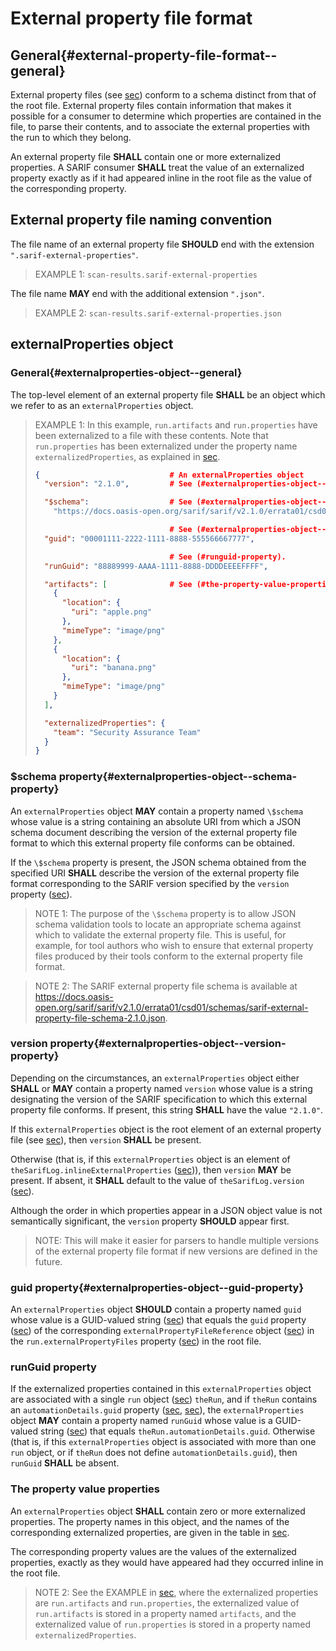 # External property file format

## General{#external-property-file-format--general}

External property files (see [sec](#rationale)) conform to a schema distinct from that of the root file. External property files contain information that makes it possible for a consumer to determine which properties are contained in the file, to parse their contents, and to associate the external properties with the run to which they belong.

An external property file **SHALL** contain one or more externalized properties. A SARIF consumer **SHALL** treat the value of an externalized property exactly as if it had appeared inline in the root file as the value of the corresponding property.

## External property file naming convention

The file name of an external property file **SHOULD** end with the extension `".sarif-external-properties"`.

> EXAMPLE 1: `scan-results.sarif-external-properties`

The file name **MAY** end with the additional extension `".json"`.

> EXAMPLE 2: `scan-results.sarif-external-properties.json`

## externalProperties object

### General{#externalproperties-object--general}

The top-level element of an external property file **SHALL** be an object which we refer to as an `externalProperties` object.

> EXAMPLE 1: In this example, `run.artifacts` and `run.properties` have been externalized to a file with these contents. Note that `run.properties` has been externalized under the property name `externalizedProperties`, as explained in [sec](#properties).
> 
> ```json
> {                             # An externalProperties object
>   "version": "2.1.0",         # See (#externalproperties-object--version-property).
> 
>   "$schema":                  # See (#externalproperties-object--schema-property).
>     "https://docs.oasis-open.org/sarif/sarif/v2.1.0/errata01/csd01/schemas/sarif-external-property-file-schema-2.1.0.json",
> 
>                               # See (#externalproperties-object--guid-property).
>   "guid": "00001111-2222-1111-8888-555566667777",
> 
>                               # See (#runguid-property).
>   "runGuid": "88889999-AAAA-1111-8888-DDDDEEEEFFFF",
> 
>   "artifacts": [              # See (#the-property-value-properties).
>     {
>       "location": {
>         "uri": "apple.png"
>       },
>       "mimeType": "image/png"
>     },
>     {
>       "location": {
>         "uri": "banana.png"
>       },
>       "mimeType": "image/png"
>     }
>   ],
> 
>   "externalizedProperties": {
>     "team": "Security Assurance Team"
>   }
> }
> ```

### \$schema property{#externalproperties-object--schema-property}

An `externalProperties` object **MAY** contain a property named `\$schema` whose value is a string containing an absolute URI from which a JSON schema document describing the version of the external property file format to which this external property file conforms can be obtained.

If the `\$schema` property is present, the JSON schema obtained from the specified URI **SHALL** describe the version of the external property file format corresponding to the SARIF version specified by the `version` property ([sec](#externalproperties-object--version-property)).

> NOTE 1: The purpose of the `\$schema` property is to allow JSON schema validation tools to locate an appropriate schema against which to validate the external property file. This is useful, for example, for tool authors who wish to ensure that external property files produced by their tools conform to the external property file format.

> NOTE 2: The SARIF external property file schema is available at <https://docs.oasis-open.org/sarif/sarif/v2.1.0/errata01/csd01/schemas/sarif-external-property-file-schema-2.1.0.json>.

### version property{#externalproperties-object--version-property}

Depending on the circumstances, an `externalProperties` object either **SHALL** or **MAY** contain a property named `version` whose value is a string designating the version of the SARIF specification to which this external property file conforms. If present, this string **SHALL** have the value `"2.1.0"`.

If this `externalProperties` object is the root element of an external property file (see [sec](#rationale)), then `version` **SHALL** be present.

Otherwise (that is, if this `externalProperties` object is an element of `theSarifLog.inlineExternalProperties` ([sec](#inlineexternalproperties-property))), then `version` **MAY** be present. If absent, it **SHALL** default to the value of `theSarifLog.version` ([sec](#sariflog-object--version-property)).

Although the order in which properties appear in a JSON object value is not semantically significant, the `version` property **SHOULD** appear first.

> NOTE: This will make it easier for parsers to handle multiple versions of the external property file format if new versions are defined in the future.

### guid property{#externalproperties-object--guid-property}

An `externalProperties` object **SHOULD** contain a property named `guid` whose value is a GUID-valued string ([sec](#guid-valued-strings)) that equals the `guid` property ([sec](#externalpropertyfilereference-object--guid-property)) of the corresponding `externalPropertyFileReference` object ([sec](#externalpropertyfilereference-object)) in the `run.externalPropertyFiles` property ([sec](#externalpropertyfilereferences-property)) in the root file.

### runGuid property

If the externalized properties contained in this `externalProperties` object are associated with a single `run` object ([sec](#run-object)) `theRun`, and if `theRun` contains an `automationDetails.guid` property ([sec](#automationdetails-property), [sec](#runautomationdetails-object--guid-property)), the `externalProperties` object **MAY** contain a property named `runGuid` whose value is a GUID-valued string ([sec](#guid-valued-strings)) that equals `theRun.automationDetails.guid`. Otherwise (that is, if this `externalProperties` object is associated with more than one `run` object, or if `theRun` does not define `automationDetails.guid`), then `runGuid` **SHALL** be absent.

### The property value properties

An `externalProperties` object **SHALL** contain zero or more externalized properties. The property names in this object, and the names of the corresponding externalized properties, are given in the table in [sec](#properties).

The corresponding property values are the values of the externalized properties, exactly as they would have appeared had they occurred inline in the root file.

> NOTE 2: See the EXAMPLE in [sec](#externalproperties-object--general), where the externalized properties are `run.artifacts` and `run.properties`, the externalized value of `run.artifacts` is stored in a property named `artifacts`, and the externalized value of `run.properties` is stored in a property named `externalizedProperties`.
